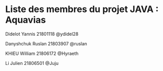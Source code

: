 # Liste des membres du projet JAVA : Aquavias

Didelot Yannis 21801118 @ydidel28

Danyshchuk Ruslan 21803907 @ruslan

KHIEU William 21806172 @Hyraeth

Li Julien 21806501 @Juju
